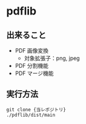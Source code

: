 # pdflib

## 出来ること

- PDF 画像変換
  - 対象拡張子：png, jpeg
- PDF 分割機能
- PDF マージ機能

## 実行方法

```
git clone {当レポジトリ}
./pdflib/dist/main
```
